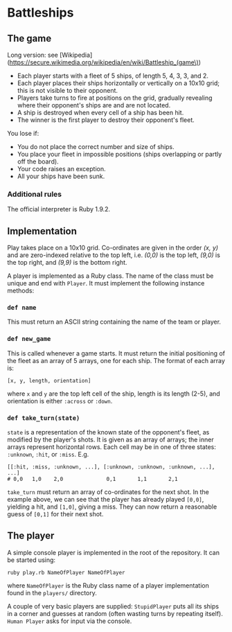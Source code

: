 Battleships
===========

The game
--------

Long version: see [Wikipedia](https://secure.wikimedia.org/wikipedia/en/wiki/Battleship_(game\))

* Each player starts with a fleet of 5 ships, of length 5, 4, 3, 3, and 2.
* Each player places their ships horizontally or vertically on a 10x10 grid; this is not visible to their opponent.
* Players take turns to fire at positions on the grid, gradually revealing where their opponent's ships are and are not located.
* A ship is destroyed when every cell of a ship has been hit.
* The winner is the first player to destroy their opponent's fleet.

You lose if:

* You do not place the correct number and size of ships.
* You place your fleet in impossible positions (ships overlapping or partly off the board).
* Your code raises an exception.
* All your ships have been sunk.

### Additional rules

The official interpreter is Ruby 1.9.2.

Implementation
--------------

Play takes place on a 10x10 grid. Co-ordinates are given in the order _(x, y)_
and are zero-indexed relative to the top left, i.e. _(0,0)_ is the top left,
_(9,0)_ is the top right, and _(9,9)_ is the bottom right.

A player is implemented as a Ruby class. The name of the class must be unique
and end with `Player`. It must implement the following instance methods:

### `def name`

This must return an ASCII string containing the name of the team or player.

### `def new_game`

This is called whenever a game starts. It must return the initial positioning
of the fleet as an array of 5 arrays, one for each ship. The format of each array is:

    [x, y, length, orientation]

where `x` and `y` are the top left cell of the ship, length is its length
(2-5), and orientation is either `:across` or `:down`.

### `def take_turn(state)`

`state` is a representation of the known state of the opponent's fleet, as
modified by the player's shots. It is given as an array of arrays; the inner
arrays represent horizontal rows. Each cell may be in one of three states:
`:unknown`, `:hit`, or `:miss`. E.g.

    [[:hit, :miss, :unknown, ...], [:unknown, :unknown, :unknown, ...], ...]
    # 0,0   1,0    2,0              0,1       1,1       2,1

`take_turn` must return an array of co-ordinates for the next shot. In the
example above, we can see that the player has already played `[0,0]`, yielding
a hit, and `[1,0]`, giving a miss. They can now return a reasonable guess of
`[0,1]` for their next shot.

The player
----------

A simple console player is implemented in the root of the repository. It can be
started using:

    ruby play.rb NameOfPlayer NameOfPlayer

where `NameOfPlayer` is the Ruby class name of a player implementation found in
the `players/` directory.

A couple of very basic players are supplied: `StupidPlayer` puts all its ships
in a corner and guesses at random (often wasting turns by repeating itself).
`Human Player` asks for input via the console.
